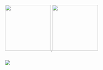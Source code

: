 
<div>
  <a href="https://github.com/raqueldourado">
  <img height="150em" src="https://github-readme-stats.vercel.app/api?username=raqueldourado&show_icons=true&theme=dracula&include_all_commits=true$count_private=true"/>
  <img height="150em" src="https://github-readme-stats.vercel.app/api/top-langs/?username=raqueldourado&layout=compact&langs_count=16&theme=dracula"/> 
</div>  

##
  
<div>
<a href="www.linkedin.com/in/raquel-dourado" target="_blank"><img src="https://img.shields.io/badge/LinkedIn-0077B5?style=for-the-badge&logo=linkedin&logoColor=white"
</div>  
